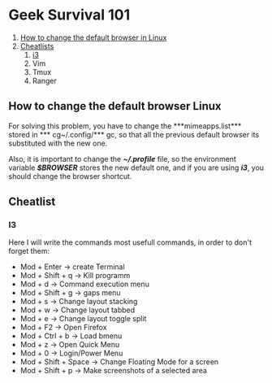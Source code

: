 
# Geek Survival 101

1. [How to change the default browser in Linux ](#id1)
2. [Cheatlists](#id2)
	1. [i3](#id2)
	2. Vim
	3. Tmux
	4. Ranger
	

## How to change the default browser Linux <a name="id1">
<p>
For solving this problem, you have to change the ***mimeapps.list***  stored in *** cg~/.config/*** gc, so that all the previous default browser its substituted with the new one. 

Also, it is important to change the ***~/.profile*** file, so  the environment variable ***$BROWSER*** stores the new default one, and if you are using ***i3***, you should change the browser shortcut.
</p>

## Cheatlist
### I3 <a name="id2">

Here I will write the commands most usefull commands, in order to don't forget them:
* Mod + Enter -> create  Terminal 
* Mod + Shift + q -> Kill programm
* Mod + d -> Command execution menu
* Mod + Shift + g -> gaps menu
* Mod + s -> Change layout stacking
* Mod + w -> Change layout tabbed
* Mod + e -> Change layout toggle split
* Mod + F2 -> Open Firefox
* Mod + Ctrl + b -> Load bmenu
* Mod + z -> Open Quick Menu
* Mod + 0 -> Login/Power Menu
* Mod + Shift + Space -> Change Floating Mode for a screen
* Mod + Shift + p -> Make screenshots of a selected area


